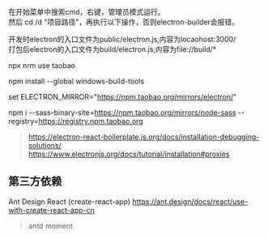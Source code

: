 
在开始菜单中搜索cmd，右键，管理员模式运行。  
然后 cd /d "项目路径"，再执行以下操作，否则electron-builder会报错。  
  
开发时electron的入口文件为public/electron.js,内容为locaohost:3000/  
打包后electron的入口文件为build/electron.js,内容为file://build/*
  
npx nrm use taobao  

npm install --global windows-build-tools  

set ELECTRON_MIRROR="https://npm.taobao.org/mirrors/electron/"  

npm i --sass-binary-site=https://npm.taobao.org/mirrors/node-sass --registry=https://registry.npm.taobao.org    
> https://electron-react-boilerplate.js.org/docs/installation-debugging-solutions/  
https://www.electronjs.org/docs/tutorial/installation#proxies  

## 第三方依赖  
Ant Design React (create-react-app)  https://ant.design/docs/react/use-with-create-react-app-cn  
> antd moment  